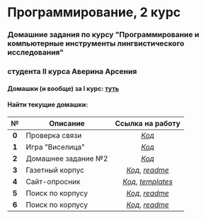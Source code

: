 # Программирование, 2 курс
### Домашние задания по курсу "Программирование и компьютерные инструменты лингвистического исследования"
### студента II курса Аверина Арсения
#### Домашки (и вообще) за I курс: [туть](https://github.com/arsenitheunicorn/prog "VIII. Не кради")
#### Найти  текущие домашки:

**№**|**Описание**|**Ссылка на работу**
:---:|---|:---:
**0**|Проверка связи|[*Код*](https://youtu.be/dQw4w9WgXcQ)
**1**|Игра "Виселица"|[*Код*](https://github.com/arsenitheunicorn/prog2grade/tree/master/hw1/averin_hw1.ipynb)
**2**|Домашнее задание №2|[*Код*](https://github.com/arsenitheunicorn/prog2grade/tree/master/hw2/averin2hw.ipynb)
**3**|Газетный корпус|[*Код*](https://github.com/arsenitheunicorn/prog2grade/blob/master/hw3project1_newspapers/hw3.ipynb), [*readme*](https://github.com/arsenitheunicorn/prog2grade/blob/master/hw3project1_newspapers/README.md)
**4**|Сайт-опросник|[*Код*](https://github.com/arsenitheunicorn/prog2grade/blob/master/hw4_quest/my_seite_code.py), [*templates*](https://github.com/arsenitheunicorn/prog2grade/tree/master/hw4_quest/templates)
**5**|Поиск по корпусу|[*Код*](https://github.com/arsenitheunicorn/prog2grade/blob/master/hw5/hw5.py), [*readme*](https://github.com/arsenitheunicorn/prog2grade/blob/master/hw5/readme.md)
**6**|Поиск по корпусу|[*Код*](https://github.com/arsenitheunicorn/prog2grade/blob/master/hw6/hw6_corp.ipynb), [*readme*](https://github.com/arsenitheunicorn/prog2grade/blob/master/hw6/readme.md)
